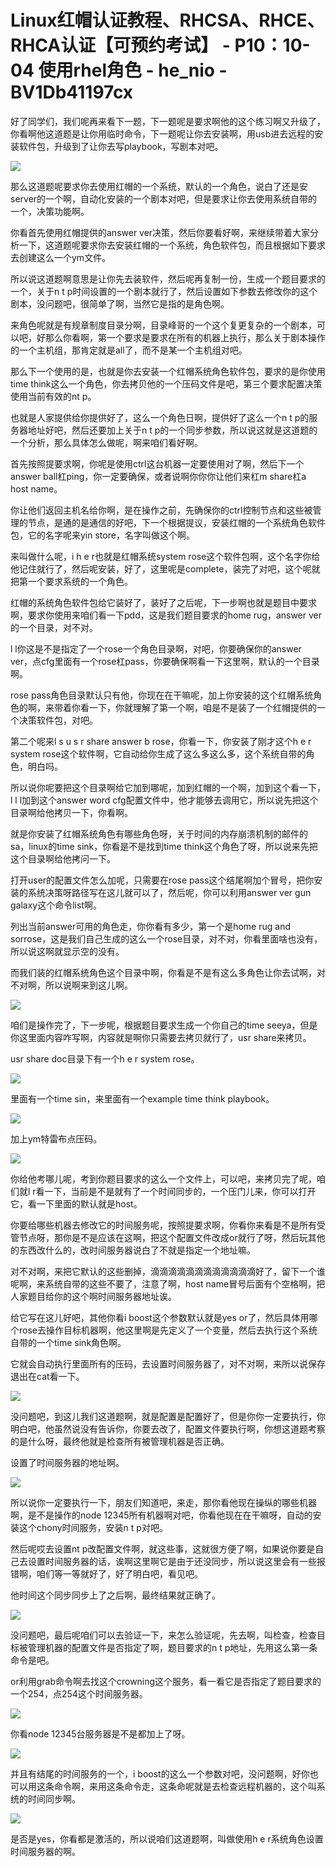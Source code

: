# Linux红帽认证教程、RHCSA、RHCE、RHCA认证【可预约考试】 - P10：10-04 使用rhel角色 - he_nio - BV1Db41197cx

好了同学们，我们呢再来看下一题，下一题呢是要求啊他的这个练习啊又升级了，你看啊他这道题是让你用临时命令，下一题呢让你去安装啊，用usb进去远程的安装软件包，升级到了让你去写playbook，写剧本对吧。



![](img/3bf3711cc13f4e42a237b096b0b3b67b_1.png)

那么这道题呢要求你去使用红帽的一个系统，默认的一个角色，说白了还是安server的一个啊，自动化安装的一个剧本对吧，但是要求让你去使用系统自带的一个，决策功能啊。

你看首先使用红帽提供的answer ver决策，然后你要看好啊，来继续带着大家分析一下，这道题呢要求你去安装红帽的一个系统，角色软件包，而且根据如下要求去创建这么一个ym文件。

所以说这道题啊意思是让你先去装软件，然后呢再复制一份，生成一个题目要求的一个，关于n t p时间设置的一个剧本就行了，然后设置如下参数去修改你的这个剧本，没问题吧，很简单了啊，当然它是指的是角色啊。

来角色呢就是有规章制度目录分啊，目录峰哥的一个这个复更复杂的一个剧本，可以吧，好那么你看啊，第一个要求是要求在所有的机器上执行，那么关于剧本操作的一个主机组，那肯定就是all了，而不是某一个主机组对吧。

那么下一个使用的是，也就是你去安装一个红帽系统角色软件包，要求的是你使用time think这么一个角色，你去拷贝他的一个压码文件是吧，第三个要求配置决策使用当前有效的nt p。

也就是人家提供给你提供好了，这么一个角色日啊，提供好了这么一个n t p的服务器地址好吧，然后还要加上关于n t p的一个同步参数，所以说这就是这道题的一个分析，那么具体怎么做呢，啊来咱们看好啊。

首先按照提要求啊，你呢是使用ctrl这台机器一定要使用对了啊，然后下一个answer ball杠ping，你一定要确保，或者说啊你你你让他们来杠m share杠a host name。

你让他们返回主机名给你啊，是在操作之前，先确保你的ctrl控制节点和这些被管理的节点，是通的是通信的好吧，下一个根据提议，安装红帽的一个系统角色软件包，它的名字呢来yin store，名字叫做这个啊。

来叫做什么呢，i h e r也就是红帽系统system rose这个软件包啊，这个名字你给他记住就行了，然后呢安装，好了，这里呢是complete，装完了对吧，这个呢就把第一个要求系统的一个角色。

红帽的系统角色软件包给它装好了，装好了之后呢，下一步啊也就是题目中要求啊，要求你使用来咱们看一下pdd，这是我们题目要求的home rug，answer ver的一个目录，对不对。

l l你这是不是指定了一个rose一个角色目录啊，对吧，你要确保你的answer ver，点cfg里面有一个rose杠pass，你要确保啊看一下这里啊，默认的一个目录啊。

rose pass角色目录默认只有他，你现在在干嘛呢，加上你安装的这个红帽系统角色的啊，来带着你看一下，你就理解了第一个啊，咱是不是装了一个红帽提供的一个决策软件包，对吧。

第二个呢来l s u s r share answer b rose，你看一下，你安装了刚才这个h e r system rose这个软件啊，它自动给你生成了这么多这么多，这个系统自带的角色，明白吗。

所以说你呢要把这个目录啊给它加到哪呢，加到红帽的一个啊，加到这个看一下，l l l加到这个answer word cfg配置文件中，他才能够去调用它，所以说先把这个目录啊给他拷贝一下，你看啊。

就是你安装了红帽系统角色有哪些角色呀，关于时间的内存崩溃机制的邮件的sa，linux的time sink，你看是不是找到time think这个角色了呀，所以说来先把这个目录啊给他拷问一下。

打开user的配置文件怎么加呢，只需要在rose pass这个结尾啊加个冒号，把你安装的系统决策呀路径写在这儿就可以了，然后呢，你可以利用answer ver gun galaxy这个命令list啊。

列出当前answer可用的角色走，你你看有多少，第一个是home rug and sorrose，这是我们自己生成的这么一个rose目录，对不对，你看里面啥也没有，所以说这啊就显示空的没有。

而我们装的红帽系统角色这个目录中啊，你看是不是有这么多角色让你去试啊，对不对啊，所以说啊来到这儿啊。

![](img/3bf3711cc13f4e42a237b096b0b3b67b_3.png)

咱们是操作完了，下一步呢，根据题目要求生成一个你自己的time seeya，但是你这里面内容咋写啊，内容就是啊你只需要去拷贝就行了，usr share来拷贝。

usr share doc目录下有一个h e r system rose。

![](img/3bf3711cc13f4e42a237b096b0b3b67b_5.png)

里面有一个time sin，来里面有一个example time think playbook。

![](img/3bf3711cc13f4e42a237b096b0b3b67b_7.png)

加上ym特雷布点压码。

![](img/3bf3711cc13f4e42a237b096b0b3b67b_9.png)

你给他考哪儿呢，考到你题目要求的这么一个文件上，可以吧，来拷贝完了呢，咱们就l r看一下，当前是不是就有了一个时间同步的，一个压门儿来，你可以打开它，看一下里面的默认就是host。

你要给哪些机器去修改它的时间服务呢，按照提要求啊，你看你来看是不是所有受管节点呀，那你是不是应该在这啊，把这个配置文件改成or就行了呀，然后玩其他的东西改什么的，改时间服务器说白了不就是指定一个地址嘛。

对不对啊，来把它默认的这些删掉，滴滴滴滴滴滴滴滴滴滴滴滴好了，留下一个谁呢啊，来系统自带的这些不要了，注意了啊，host name冒号后面有个空格啊，把人家题目给你的这个啊时间服务器地址诶。

给它写在这儿好吧，其他你看i boost这个参数默认就是yes or了，然后具体用哪个rose去操作目标机器啊，他这里啊是先定义了一个变量，然后去执行这个系统自带的一个time sink角色啊。

它就会自动执行里面所有的压码，去设置时间服务器了，对不对啊，来所以说保存退出在cat看一下。

![](img/3bf3711cc13f4e42a237b096b0b3b67b_11.png)

没问题吧，到这儿我们这道题啊，就是配置是配置好了，但是你你一定要执行，你明白吧，他虽然说没有告诉你，你要去改了，配置文件要执行啊，你想这道题考察的是什么呀，最终他就是检查所有被管理机器是否正确。

设置了时间服务器的地址啊。

![](img/3bf3711cc13f4e42a237b096b0b3b67b_13.png)

所以说你一定要执行一下，朋友们知道吧，来走，那你看他现在操纵的哪些机器啊，是不是操作的node 12345所有机器啊对吧，你看他现在在干嘛呀，自动的安装这个chony时间服务，安装n t p对吧。

然后呢哎去设置nt p改配置文件啊，就这些事，这就很方便了啊，如果说你要是自己去设置时间服务器的话，诶啊这里啊它是由于还没同步，所以说这里会有一些报错啊，咱们等一等就好了，好了明白吧，看见吧。

他时间这个同步同步上了之后啊，最终结果就正确了。

![](img/3bf3711cc13f4e42a237b096b0b3b67b_15.png)

没问题吧，最后呢咱们可以去验证一下，来怎么验证呢，先去啊，叫检查，检查目标被管理机器的配置文件是否指定了啊，题目要求的n t p地址，先用这么第一条命令是吧。

or利用grab命令啊去找这个crowning这个服务，看一看它是否指定了题目要求的一个254，点254这个时间服务器。



![](img/3bf3711cc13f4e42a237b096b0b3b67b_17.png)

你看node 12345台服务器是不是都加上了呀。

![](img/3bf3711cc13f4e42a237b096b0b3b67b_19.png)

并且有结尾的时间服务的一个，i boost的这么一个参数对吧，没问题啊，好你也可以用这条命令啊，来用这条命令走，这条命呢就是去检查远程机器的，这个叫系统的时间同步啊。



![](img/3bf3711cc13f4e42a237b096b0b3b67b_21.png)

是否是yes，你看都是激活的，所以说咱们这道题啊，叫做使用h e r系统角色设置时间服务器的啊。